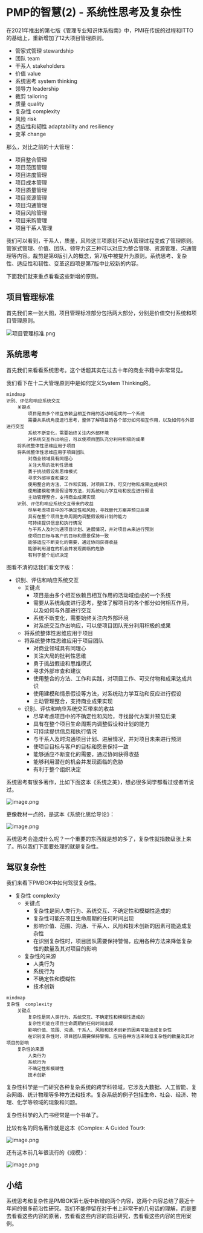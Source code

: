 # PMP的智慧(2) - 系统性思考及复杂性

在2021年推出的第七版《管理专业知识体系指南》中，PMI在传统的过程和ITTO的基础上，重新增加了12大项目管理原则。

- 管家式管理 stewardship
- 团队 team
- 干系人 stakeholders
- 价值 value
- 系统思考 system thinking
- 领导力 leadership
- 裁剪 tailoring
- 质量 quality
- 复杂性  complexity
- 风险 risk
- 适应性和韧性 adaptability and resiliency
- 变革 change

那么，对比之前的十大管理：
- 项目整合管理
- 项目范围管理
- 项目进度管理
- 项目成本管理
- 项目质量管理
- 项目资源管理
- 项目沟通管理
- 项目风险管理
- 项目采购管理
- 项目干系人管理

我们可以看到，干系人，质量，风险这三项原封不动从管理过程变成了管理原则。管家式管理、价值、团队、领导力这三种可以对应为整合管理、资源管理、沟通管理等内容。裁剪是第6版引入的概念，第7版中被提升为原则。系统思考、复杂性、适应性和韧性、变革这四项是第7版中比较新的内容。

下面我们就来重点看看这些新增的原则。

## 项目管理标准

首先我们来一张大图，项目管理标准部分包括两大部分，分别是价值交付系统和项目管理原则。

![项目管理标准.png](https://p1-juejin.byteimg.com/tos-cn-i-k3u1fbpfcp/747ea3fe994c425d9267a6cbdc6b2813~tplv-k3u1fbpfcp-jj-mark:0:0:0:0:q75.image#?w=1599&h=1865&s=227972&e=png&b=fffcfc)

## 系统思考

首先我们来看看系统思考。这个话题其实在过去十年的商业书籍中非常常见。

我们看下在十二大管理原则中是如何定义System Thinking的。

```mermaid
mindmap
识别、评估和响应系统交互
    关键点
        项目是由多个相互依赖且相互作用的活动域组成的一个系统
        需要从系统角度进行思考，整体了解项目的各个部分如何相互作用，以及如何与外部进行交互
        系统不断变化，需要始终关注内外部环境
        对系统交互作出响应，可以使项目团队充分利用积极的成果
    将系统整体性思维应用于项目
    将系统整体性思维应用于项目团队
        对商业领域具有同理心
        关注大局的批判性思维
        勇于挑战假设和思维模式
        寻求外部审查和建议
        使用整合的方法、工作和实践，对项目工作、可交付物和成果达成共识
        使用建模和情景假设等方法，对系统动力学互动和反应进行假设
        主动管理整合，支持商业成果实现
    识别、评估和响应系统交互带来的收益
        尽早考虑项目中的不确定性和风险，寻找替代方案并预见后果
        具有在整个项目生命周期内调整假设和计划的能力
        可持续提供信息和执行情况
        与干系人及时沟通项目计划、进展情况，并对项目未来进行预测
        使项目目标与客户的目标和愿景保持一致
        能够适应不断变化的需要，通过协同获得收益
        能够利用潜在的机会并发现面临的危胁
        有利于整个组织决定
```

图看不清的话我们看文字版：
- 识别、评估和响应系统交互
    - 关键点
        - 项目是由多个相互依赖且相互作用的活动域组成的一个系统
        - 需要从系统角度进行思考，整体了解项目的各个部分如何相互作用，以及如何与外部进行交互
        - 系统不断变化，需要始终关注内外部环境
        - 对系统交互作出响应，可以使项目团队充分利用积极的成果
    - 将系统整体性思维应用于项目
    - 将系统整体性思维应用于项目团队
        - 对商业领域具有同理心
        - 关注大局的批判性思维
        - 勇于挑战假设和思维模式
        - 寻求外部审查和建议
        - 使用整合的方法、工作和实践，对项目工作、可交付物和成果达成共识
        - 使用建模和情景假设等方法，对系统动力学互动和反应进行假设
        - 主动管理整合，支持商业成果实现
    - 识别、评估和响应系统交互带来的收益
        - 尽早考虑项目中的不确定性和风险，寻找替代方案并预见后果
        - 具有在整个项目生命周期内调整假设和计划的能力
        - 可持续提供信息和执行情况
        - 与干系人及时沟通项目计划、进展情况，并对项目未来进行预测
        - 使项目目标与客户的目标和愿景保持一致
        - 能够适应不断变化的需要，通过协同获得收益
        - 能够利用潜在的机会并发现面临的危胁
        - 有利于整个组织决定


系统思考有很多著作，比如下面这本《系统之美》，想必很多同学都看过或者听说过。

![image.png](https://p6-juejin.byteimg.com/tos-cn-i-k3u1fbpfcp/f5d1caa89bdb4eaca2a988657d037c3e~tplv-k3u1fbpfcp-jj-mark:0:0:0:0:q75.image#?w=270&h=330&s=105993&e=png&b=fdfaf9)

更像教材一点的，是这本《系统化思给导论》：

![image.png](https://p6-juejin.byteimg.com/tos-cn-i-k3u1fbpfcp/4fe8018b9cf04ed69ab24af0fedcfb86~tplv-k3u1fbpfcp-jj-mark:0:0:0:0:q75.image#?w=1080&h=1462&s=955327&e=png&b=a20101)

系统思考会造成什么呢？一个重要的东西就是想的多了，复杂性就指数级涨上来了。所以我们下面要处理的就是复杂性。

## 驾驭复杂性

我们来看下PMBOK中如何驾驭复杂性。

- 复杂性  complexity
    - 关键点
        - 复杂性是同人类行为、系统交互、不确定性和模糊性造成的
        - 复杂性可能在项目生命周期的任何时间出现
        - 影响价值、范围、沟通、干系人、风险和技术创新的因素可能造成复杂性
        - 在识别复杂性时，项目团队需要保持警惕，应用各种方法来降低复杂性的数量及其对项目的影响
    - 复杂性的来源
        - 人类行为
        - 系统行为
        - 不确定性和模糊性
        - 技术创新    


```mermaid
mindmap
复杂性  complexity
    关键点
        复杂性是同人类行为、系统交互、不确定性和模糊性造成的
        复杂性可能在项目生命周期的任何时间出现
        影响价值、范围、沟通、干系人、风险和技术创新的因素可能造成复杂性
        在识别复杂性时，项目团队需要保持警惕，应用各种方法来降低复杂性的数量及其对项目的影响
    复杂性的来源
        人类行为
        系统行为
        不确定性和模糊性
        技术创新    
```

复杂性科学是一门研究各种复杂系统的跨学科领域，它涉及大数据、人工智能、复杂网络、统计物理等多种方法和技术。复杂系统的例子包括生命、社会、经济、物理、化学等领域的现象和问题。

复杂性科学的入门书经常是一个书单了。

比较有名的同名著作就是这本《Complex: A Guided Tour》:

![image.png](https://p1-juejin.byteimg.com/tos-cn-i-k3u1fbpfcp/91db5b4048c845dd89b7432f3f7910f6~tplv-k3u1fbpfcp-jj-mark:0:0:0:0:q75.image#?w=545&h=800&s=444773&e=png&b=fefcfb)


还有这本前几年很流行的《规模》：

![image.png](https://p9-juejin.byteimg.com/tos-cn-i-k3u1fbpfcp/19987d0208b04d91aded08d4202c5402~tplv-k3u1fbpfcp-jj-mark:0:0:0:0:q75.image#?w=450&h=600&s=292753&e=png&b=d8d9d2)

## 小结

系统思考和复杂性是PMBOK第七版中新增的两个内容，这两个内容总结了最近十年间的很多前沿性研究。我们不能停留在对于书上非常干的几句话的理解，而是要去看看这些内容的原著，去看看这些内容的前沿研究，去看看这些内容的应用案例。
